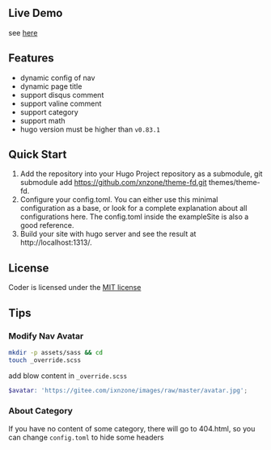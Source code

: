 ## Live Demo
see [here](https://theme-fd.xnzone.ga)

## Features
- dynamic config of nav
- dynamic page title
- support disqus comment
- support valine comment
- support category
- support math
- hugo version must be higher than `v0.83.1`

## Quick Start
1. Add the repository into your Hugo Project repository as a submodule, git submodule add https://github.com/xnzone/theme-fd.git themes/theme-fd.
2. Configure your config.toml. You can either use this minimal configuration as a base, or look for a complete explanation about all configurations here. The config.toml inside the exampleSite is also a good reference.
3. Build your site with hugo server and see the result at http://localhost:1313/.

## License 
Coder is licensed under the [MIT license](https://github.com/xnzone/theme-fd/blob/master/LICENSE.md)

## Tips 
### Modify Nav Avatar
```bash
mkdir -p assets/sass && cd
touch _override.scss
```
add blow content in `_override.scss`

```scss
$avatar: 'https://gitee.com/ixnzone/images/raw/master/avatar.jpg';
```

### About Category
If you have no content of some category, there will go to 404.html, so you can change `config.toml` to hide some headers
